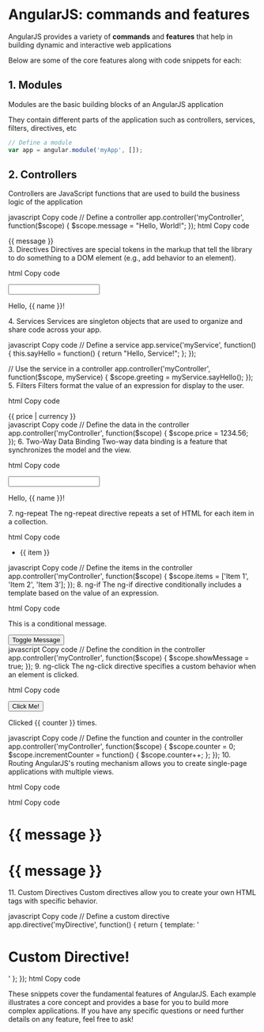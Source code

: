 # AngularJS: commands and features

AngularJS provides a variety of **commands** and **features** that help in building dynamic and interactive web applications

Below are some of the core features along with code snippets for each:

## 1. Modules

Modules are the basic building blocks of an AngularJS application

They contain different parts of the application such as controllers, services, filters, directives, etc

```javascript
// Define a module
var app = angular.module('myApp', []);
```

## 2. Controllers

Controllers are JavaScript functions that are used to build the business logic of the application

javascript
Copy code
// Define a controller
app.controller('myController', function($scope) {
  $scope.message = "Hello, World!";
});
html
Copy code
<!-- Use the controller in HTML -->
<div ng-app="myApp" ng-controller="myController">
  {{ message }}
</div>
3. Directives
Directives are special tokens in the markup that tell the library to do something to a DOM element (e.g., add behavior to an element).

html
Copy code
<!-- ng-model Directive -->
<div ng-app="myApp" ng-controller="myController">
  <input type="text" ng-model="name">
  <p>Hello, {{ name }}!</p>
</div>
4. Services
Services are singleton objects that are used to organize and share code across your app.

javascript
Copy code
// Define a service
app.service('myService', function() {
  this.sayHello = function() {
    return "Hello, Service!";
  };
});

// Use the service in a controller
app.controller('myController', function($scope, myService) {
  $scope.greeting = myService.sayHello();
});
5. Filters
Filters format the value of an expression for display to the user.

html
Copy code
<!-- Use a built-in filter -->
<div ng-app="myApp" ng-controller="myController">
  {{ price | currency }}
</div>
javascript
Copy code
// Define the data in the controller
app.controller('myController', function($scope) {
  $scope.price = 1234.56;
});
6. Two-Way Data Binding
Two-way data binding is a feature that synchronizes the model and the view.

html
Copy code
<!-- Example of two-way data binding -->
<div ng-app="myApp" ng-controller="myController">
  <input type="text" ng-model="name">
  <p>Hello, {{ name }}!</p>
</div>
7. ng-repeat
The ng-repeat directive repeats a set of HTML for each item in a collection.

html
Copy code
<!-- Example of ng-repeat -->
<div ng-app="myApp" ng-controller="myController">
  <ul>
    <li ng-repeat="item in items">{{ item }}</li>
  </ul>
</div>
javascript
Copy code
// Define the items in the controller
app.controller('myController', function($scope) {
  $scope.items = ['Item 1', 'Item 2', 'Item 3'];
});
8. ng-if
The ng-if directive conditionally includes a template based on the value of an expression.

html
Copy code
<!-- Example of ng-if -->
<div ng-app="myApp" ng-controller="myController">
  <p ng-if="showMessage">This is a conditional message.</p>
  <button ng-click="showMessage = !showMessage">Toggle Message</button>
</div>
javascript
Copy code
// Define the condition in the controller
app.controller('myController', function($scope) {
  $scope.showMessage = true;
});
9. ng-click
The ng-click directive specifies a custom behavior when an element is clicked.

html
Copy code
<!-- Example of ng-click -->
<div ng-app="myApp" ng-controller="myController">
  <button ng-click="incrementCounter()">Click Me!</button>
  <p>Clicked {{ counter }} times.</p>
</div>
javascript
Copy code
// Define the function and counter in the controller
app.controller('myController', function($scope) {
  $scope.counter = 0;
  $scope.incrementCounter = function() {
    $scope.counter++;
  };
});
10. Routing
AngularJS's routing mechanism allows you to create single-page applications with multiple views.

html
Copy code
<!-- Include the AngularJS route module -->
<script src="https://ajax.googleapis.com/ajax/libs/angularjs/1.8.3/angular-route.js"></script>

<!-- Configure routes -->
<script>
var app = angular.module('myApp', ['ngRoute']);
app.config(function($routeProvider) {
  $routeProvider
    .when('/', {
      templateUrl: 'home.html',
      controller: 'HomeController'
    })
    .when('/about', {
      templateUrl: 'about.html',
      controller: 'AboutController'
    });
});
app.controller('HomeController', function($scope) {
  $scope.message = "Welcome to the Home Page";
});
app.controller('AboutController', function($scope) {
  $scope.message = "Welcome to the About Page";
});
</script>

<!-- Define the views -->
<div ng-view></div>
html
Copy code
<!-- home.html -->
<h1>{{ message }}</h1>

<!-- about.html -->
<h1>{{ message }}</h1>
11. Custom Directives
Custom directives allow you to create your own HTML tags with specific behavior.

javascript
Copy code
// Define a custom directive
app.directive('myDirective', function() {
  return {
    template: '<h1>Custom Directive!</h1>'
  };
});
html
Copy code
<!-- Use the custom directive -->
<div ng-app="myApp">
  <my-directive></my-directive>
</div>
These snippets cover the fundamental features of AngularJS. Each example illustrates a core concept and provides a base for you to build more complex applications. If you have any specific questions or need further details on any feature, feel free to ask!
